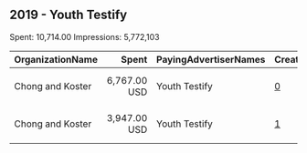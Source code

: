 ## 2019 - Youth Testify 
Spent: 10,714.00
Impressions: 5,772,103

|OrganizationName|Spent|PayingAdvertiserNames|CreativeUrls|Impressions|Genders|AgeBrackets|CountryCodes|BillingAddresses|CandidateBallotInformation|
|:---|---:|:---|:---|---:|:---|:---|:---|:---|:---|
|Chong and Koster|6,767.00 USD|Youth Testify|[0](https://www.snap.com/political-ads/asset/924585d7b432d23f1f5488710873e06d321d116773464de2410eea47b7e2b402?mediaType=png)|3,489,398||17-24|united states|"1640 Rhode Island Ave. NW, Suite 600,Washington,20036,US"||
|Chong and Koster|3,947.00 USD|Youth Testify|[1](https://www.snap.com/political-ads/asset/3e809397fe30b81b210f636228577accc1de452eee3a45d0f554911a66ad29e2?mediaType=png)|2,282,705||17-24|united states|"1640 Rhode Island Ave. NW, Suite 600,Washington,20036,US"||

